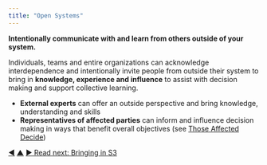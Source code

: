 ```yaml
---
title: "Open Systems"
---
```



**Intentionally communicate with and learn from others outside of your system.**

Individuals, teams and entire organizations can acknowledge interdependence and intentionally invite people from outside their system to bring in **knowledge, experience and influence** to assist with decision making and support collective learning.

-   **External experts** can offer an outside perspective and bring knowledge, understanding and skills
-   **Representatives of affected parties** can inform and influence decision making in ways that benefit overall objectives (see [Those Affected Decide](those-affected-decide.html))


<div class="bottom-nav">
<a href="open-domain.html" title="Back to: Open Domain">◀</a> <a href="building-organizations.html" title="Up: Building Organizations">▲</a> <a href="bringing-in-s3.html" title="">▶ Read next: Bringing in S3</a>
</div>
